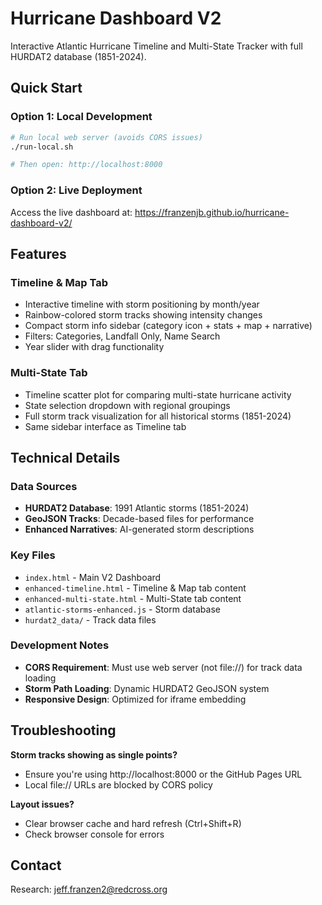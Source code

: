 # Hurricane Dashboard V2

Interactive Atlantic Hurricane Timeline and Multi-State Tracker with full HURDAT2 database (1851-2024).

## Quick Start

### Option 1: Local Development
```bash
# Run local web server (avoids CORS issues)
./run-local.sh

# Then open: http://localhost:8000
```

### Option 2: Live Deployment
Access the live dashboard at: https://franzenjb.github.io/hurricane-dashboard-v2/

## Features

### Timeline & Map Tab
- Interactive timeline with storm positioning by month/year
- Rainbow-colored storm tracks showing intensity changes
- Compact storm info sidebar (category icon + stats + map + narrative)
- Filters: Categories, Landfall Only, Name Search
- Year slider with drag functionality

### Multi-State Tab  
- Timeline scatter plot for comparing multi-state hurricane activity
- State selection dropdown with regional groupings
- Full storm track visualization for all historical storms (1851-2024)
- Same sidebar interface as Timeline tab

## Technical Details

### Data Sources
- **HURDAT2 Database**: 1991 Atlantic storms (1851-2024)
- **GeoJSON Tracks**: Decade-based files for performance
- **Enhanced Narratives**: AI-generated storm descriptions

### Key Files
- `index.html` - Main V2 Dashboard
- `enhanced-timeline.html` - Timeline & Map tab content
- `enhanced-multi-state.html` - Multi-State tab content  
- `atlantic-storms-enhanced.js` - Storm database
- `hurdat2_data/` - Track data files

### Development Notes
- **CORS Requirement**: Must use web server (not file://) for track data loading
- **Storm Path Loading**: Dynamic HURDAT2 GeoJSON system
- **Responsive Design**: Optimized for iframe embedding

## Troubleshooting

**Storm tracks showing as single points?**
- Ensure you're using http://localhost:8000 or the GitHub Pages URL
- Local file:// URLs are blocked by CORS policy

**Layout issues?**
- Clear browser cache and hard refresh (Ctrl+Shift+R)
- Check browser console for errors

## Contact
Research: jeff.franzen2@redcross.org